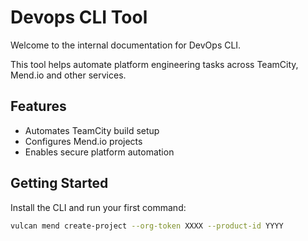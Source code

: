 # Devops CLI Tool

Welcome to the internal documentation for DevOps CLI.

This tool helps automate platform engineering tasks across TeamCity, Mend.io and other services.

## Features
- Automates TeamCity build setup
- Configures Mend.io projects
- Enables secure platform automation

## Getting Started
Install the CLI and run your first command:

```bash
vulcan mend create-project --org-token XXXX --product-id YYYY
```
